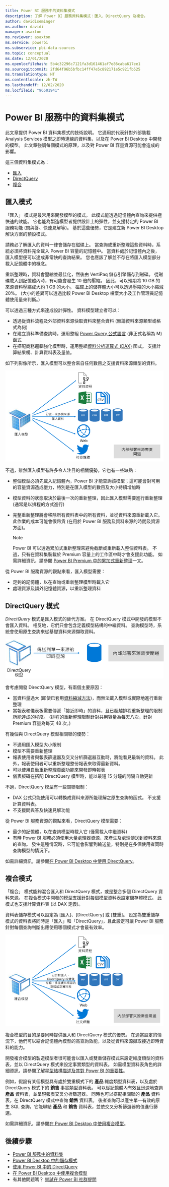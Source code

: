 ```yaml
---
title: Power BI 服務中的資料集模式
description: 了解 Power BI 服務資料集模式：匯入、DirectQuery 及複合。
author: davidiseminger
ms.author: davidi
manager: asaxton
ms.reviewer: asaxton
ms.service: powerbi
ms.subservice: pbi-data-sources
ms.topic: conceptual
ms.date: 12/01/2020
ms.openlocfilehash: 5b4c32296c7121fa3d161461af7e86caba617ee1
ms.sourcegitcommit: 2fd64f96b5bfbc14ff47e5c892171e5c921fb525
ms.translationtype: HT
ms.contentlocale: zh-TW
ms.lasthandoff: 12/02/2020
ms.locfileid: "96501941"
---
```

# <a name="dataset-modes-in-the-power-bi-service"></a>Power BI 服務中的資料集模式

此文章提供 Power BI 資料集模式的技術說明。 它適用於代表針對外部裝載 Analysis Services 模型之即時連線的資料集，以及在 Power BI Desktop 中開發的模型。 此文章強調每個模式的原理，以及對 Power BI 容量資源可能會造成的影響。

這三個資料集模式為：

- [匯入](#import-mode)
- [DirectQuery](#directquery-mode)
- [複合](#composite-mode)

## <a name="import-mode"></a>匯入模式

「匯入」  模式是最常用來開發模型的模式。 此模式能透過記憶體內查詢來提供極快速的效能。 它也能為製造模型者提供設計上的彈性，並支援特定的 Power BI 服務功能 (問與答、快速見解等)。 基於這些優勢，它是建立新 Power BI Desktop 解決方案的預設模式。

請務必了解匯入的資料一律會儲存在磁碟上。 當查詢或重新整理這些資料時，系統必須將資料完全載入 Power BI 容量的記憶體中。 當資料處於記憶體內之後，匯入模型便可以達成非常快的查詢結果。 您也應該了解並不存在將匯入模型部分載入記憶體中的概念。

重新整理時，資料會壓縮並最佳化，然後由 VertiPaq 儲存引擎儲存到磁碟。 從磁碟載入到記憶體內時，有可能會發生 10 倍的壓縮。 因此，可以預期將 10 GB 的來源資料壓縮成大約 1 GB 的大小。 磁碟上的儲存體大小可以透過壓縮的大小縮減 20%。 (大小的差異可以透過比較 Power BI Desktop 檔案大小及工作管理員記憶體使用量來判斷。)

可以透過三種方式來達成設計彈性。 資料模型建立者可以：

- 透過從資料流程及外部資料來源快取資料來整合資料 (無論資料來源類型或格式為何)
- 在建立資料準備查詢時，運用整組 [Power Query 公式語言](/powerquery-m/) (非正式名稱為 M) 函式
- 在搭配商務邏輯強化模型時，運用整組[資料分析運算式 (DAX)](/dax/) 函式。 支援計算結果欄、計算資料表及量值。

如下列影像所示，匯入模型可以整合來自任何數目之支援資料來源類型的資料。

![匯入模型可以整合來自任何數目之外部資料來源類型的資料](media/service-dataset-modes-understand/import-model.png)

不過，雖然匯入模型有許多令人注目的相關優勢，它也有一些缺點：

- 整個模型必須先載入記憶體內，Power BI 才能查詢該模型；這可能會對可用的容量資源造成壓力，特別是在匯入模型的數目及大小持續增加時
- 模型資料的狀態取決於最後一次的重新整理，因此匯入模型需要進行重新整理 (通常是以排程的方式進行)
- 完整重新整理將會移除所有資料表中的所有資料，並從資料來源重新載入它。 此作業的成本可能會很昂貴 (在用於 Power BI 服務及資料來源的時間及資源方面)。

    > [!NOTE]
    > Power BI 可以透過累加式重新整理來避免截斷或重新載入整個資料表。 不過，只有在資料集裝載於 Premium 容量上的工作區中時才會支援此功能。 如需詳細資訊，請參閱 [Power BI Premium 中的累加式重新整理](../admin/service-premium-incremental-refresh.md)一文。

從 Power BI 服務資源的觀點來看，匯入模型需要：

- 足夠的記憶體，以在查詢或重新整理模型時載入它
- 處理資源及額外記憶體資源，以重新整理資料

## <a name="directquery-mode"></a>DirectQuery 模式

_DirectQuery_ 模式是匯入模式的替代方案。 在 DirectQuery 模式中開發的模型不會匯入資料。 相反地，它們只會包含定義模型結構的中繼資料。 查詢模型時，系統會使用原生查詢來從基礎資料來源擷取資料。

![DirectQuery 模型向基礎資料來源發出原生查詢](media/service-dataset-modes-understand/direct-query-model.png)

會考慮開發 DirectQuery 模型，有兩個主要原因：

- 當資料量過大 (即使已套用[資料縮減方法](../guidance/import-modeling-data-reduction.md))，而無法載入模型或實際地進行重新整理
- 當報表和儀表板需要傳遞「接近即時」的資料，且已超越排程重新整理的限制所能達成的程度。 (排程的重新整理限制針對共用容量為每天八次，針對 Premium 容量為每天 48 次。)

有幾個與 DirectQuery 模型相關聯的優勢：

- 不適用匯入模型大小限制
- 模型不需要重新整理
- 報表使用者與報表篩選器及交叉分析篩選器互動時，將能看見最新的資料。 此外，報表使用者可以重新整理整份報表來取得最新資料。
- 可以使用[自動重新整理頁面](../create-reports/desktop-automatic-page-refresh.md)功能來開發即時報表
- 儀表板磚在搭配 DirectQuery 模型時，能以最短 15 分鐘的間隔自動更新

不過，DirectQuery 模型有一些關聯限制：

- DAX 公式只能使用可以轉換成資料來源所能理解之原生查詢的函式。 不支援計算資料表。
- 不支援問與答及快速見解功能

從 Power BI 服務資源的觀點來看，DirectQuery 模型需要：

- 最少的記憶體，以在查詢模型時載入它 (僅需載入中繼資料)
- 有時 Power BI 服務必須使用大量處理器資源，來產生及處理傳送到資料來源的查詢。 發生這種情況時，它可能會影響到輸送量，特別是在多個使用者同時查詢模型的情況下。

如需詳細資訊，請參閱[在 Power BI Desktop 中使用 DirectQuery](desktop-use-directquery.md)。

## <a name="composite-mode"></a>複合模式

「複合」  模式能夠混合匯入和 DirectQuery 模式，或是整合多個 DirectQuery 資料來源。 在複合模式中開發的模型支援針對每個模型資料表設定儲存體模式。 此模式也支援計算資料表 (以 DAX 定義)。

資料表儲存模式可以設定為 [匯入]、[DirectQuery] 或 [雙重]。 設定為雙重儲存模式的資料表將同時是「匯入」和「DirectQuery」，且此設定可讓 Power BI 服務針對每個查詢判斷出應使用哪個模式才會最有效率。

![複合模型是匯入和 DirectQuery 儲存模式的組合，於資料表層級設定](media/service-dataset-modes-understand/composite-model.png)

複合模型的目的是要同時提供匯入和 DirectQuery 模式的優勢。 在適當設定的情況下，他們可以結合記憶體內模型的高查詢效能，以及從資料來源擷取接近即時資料的能力。

開發複合模型的製造模型者很可能會以匯入或雙重儲存模式來設定維度類型的資料表，並以 DirectQuery 模式來設定事實類型的資料表。 如需模型資料表角色的詳細資訊，請參閱[了解星型結構描述及其對 Power BI 的重要性](../guidance/star-schema.md)。

例如，假設有某個模型具有處於雙重模式下的 **產品** 維度類型資料表，以及處於 DirectQuery 模式下的 **銷售** 事實類型資料表。 可以從記憶體內有效且迅速地查詢 **產品** 資料表，並呈現報表交叉分析篩選器。 同時也可以搭配相關聯的 **產品** 資料表，在 DirectQuery 模式中查詢 **銷售** 資料表。 後者查詢可以產生單一有效的原生 SQL 查詢，它能聯結 **產品** 和 **銷售** 資料表，並依交叉分析篩選器的值進行篩選。

如需詳細資訊，請參閱[在 Power BI Desktop 中使用複合模型](../transform-model/desktop-composite-models.md)。

## <a name="next-steps"></a>後續步驟

- [Power BI 服務中的資料集](service-dataset-modes-understand.md)
- [Power BI Desktop 中的儲存模式](../transform-model/desktop-storage-mode.md)
- [使用 Power BI 中的 DirectQuery](desktop-directquery-about.md)
- [在 Power BI Desktop 中使用複合模型](../transform-model/desktop-composite-models.md)
- 有其他問題嗎？ [嘗試在 Power BI 社群提問](https://community.powerbi.com/)
